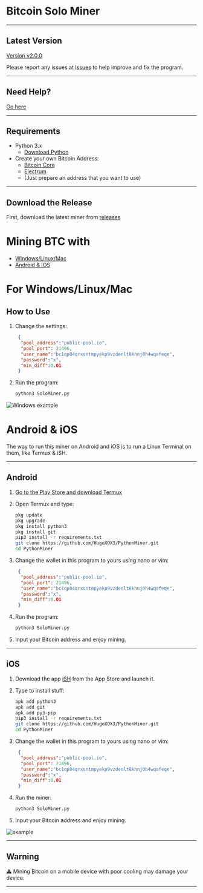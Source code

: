 # Bitcoin Solo Miner

---

## Latest Version

[Version v2.0.0](https://github.com/HugoXOX3/PythonBitcoinMiner/releases)

Please report any issues at [Issues](https://github.com/HugoXOX3/PythonBitcoinMiner/issues) to help improve and fix the program.

---

## Need Help?

[Go here](https://github.com/HugoXOX3/PythonMiner/discussions)

---

## Requirements

- Python 3.x
  - [Download Python](https://www.python.org/)
- Create your own Bitcoin Address:
  - [Bitcoin Core](https://bitcoin.org/en/bitcoin-core/)
  - [Electrum](https://electrum.org/?ref=hackernoon.com) 
  - (Just prepare an address that you want to use)

---

## Download the Release

First, download the latest miner from [releases](https://github.com/HugoXOX3/BTCSoloMiner/releases)

# Mining BTC with

- [Windows/Linux/Mac](https://github.com/HugoXOX3/PythonMiner#for-windows-linux-mac)
- [Android & IOS](https://github.com/HugoXOX3/PythonMiner#androidios)

# For Windows/Linux/Mac

## How to Use

1. Change the settings:
   ```json
    {
     "pool_address":"public-pool.io",
     "pool_port": 21496,
     "user_name":"bc1qp84qrxsntmpyekp9vzdenlt8khnj0h4wqafeqe",
     "password":"x",
     "min_diff":0.01
    }
   ```

2. Run the program:
   ```sh
   python3 SoloMiner.py
   ```

![Windows example](https://github.com/HugoXOX3/PythonMiner/blob/main/Image/Windows%20Version.png)

# Android & iOS

The way to run this miner on Android and iOS is to run a Linux Terminal on them, like Termux & iSH.

---

## Android

1. [Go to the Play Store and download Termux](https://play.google.com/store/apps/details?id=com.termux)

2. Open Termux and type:
   ```sh
   pkg update
   pkg upgrade
   pkg install python3
   pkg install git
   pip3 install -r requirements.txt
   git clone https://github.com/HugoXOX3/PythonMiner.git
   cd PythonMiner
   ```

3. Change the wallet in this program to yours using nano or vim:
   ```json
    {
     "pool_address":"public-pool.io",
     "pool_port": 21496,
     "user_name":"bc1qp84qrxsntmpyekp9vzdenlt8khnj0h4wqafeqe",
     "password":"x",
     "min_diff":0.01
    }
   ```

4. Run the program:
   ```sh
   python3 SoloMiner.py
   ```

5. Input your Bitcoin address and enjoy mining.

---

## iOS

1. Download the app [iSH](https://apps.apple.com/cn/app/ish-shell/id1436902243) from the App Store and launch it.

2. Type to install stuff:
   ```sh
   apk add python3
   apk add git
   apk add py3-pip
   pip3 install -r requirements.txt
   git clone https://github.com/HugoXOX3/PythonMiner.git
   cd PythonMiner
   ```

3. Change the wallet in this program to yours using nano or vim:
   ```json
    {
     "pool_address":"public-pool.io",
     "pool_port": 21496,
     "user_name":"bc1qp84qrxsntmpyekp9vzdenlt8khnj0h4wqafeqe",
     "password":"x",
     "min_diff":0.01
    }
   ```

4. Run the miner:
   ```sh
   python3 SoloMiner.py
   ```

5. Input your Bitcoin address and enjoy mining.

![example](https://github.com/HugoXOX3/PythonMiner/blob/main/Image/IOS.jpeg)

---

## Warning

⚠️ Mining Bitcoin on a mobile device with poor cooling may damage your device.

---
